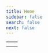 ```yaml
---
title: Home
sidebar: false
search: false
next: false
---
```

<githubcorner />

<table class="cardIntro">
  <tr>
    <td><a
    :href="$withBase('/cv_en.pdf')"
    target="_blank"><InfoCard title="CV" logo="far fa-file-pdf fa-7x" /></a></td>
    <td><a
    href="https://github.com/SamLefebvre"
    target="_blank"><InfoCard title="GitHub" logo="fab fa-github fa-7x"/></a></td>
  </tr>
  <tr>
    <td><router-link to="/en/portfolio/" class="home-link"><InfoCard title="Portfolio" logo="far fa-file-code fa-7x"/></router-link></td>
    <td><router-link to="/en/interest/" class="home-link"><InfoCard title="Interest" logo="fas fa-fire-alt fa-7x"/></router-link></td>
  </tr>
</table>


